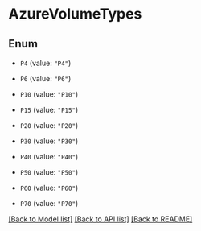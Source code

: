 # AzureVolumeTypes

## Enum


* `P4` (value: `"P4"`)

* `P6` (value: `"P6"`)

* `P10` (value: `"P10"`)

* `P15` (value: `"P15"`)

* `P20` (value: `"P20"`)

* `P30` (value: `"P30"`)

* `P40` (value: `"P40"`)

* `P50` (value: `"P50"`)

* `P60` (value: `"P60"`)

* `P70` (value: `"P70"`)


[[Back to Model list]](../README.md#documentation-for-models) [[Back to API list]](../README.md#documentation-for-api-endpoints) [[Back to README]](../README.md)


